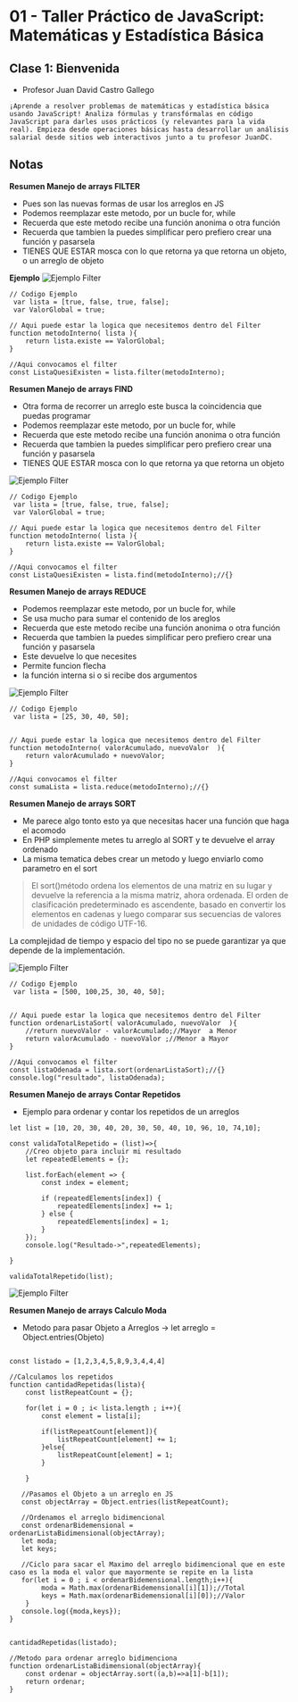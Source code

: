 # 01 - Taller Práctico de JavaScript: Matemáticas y Estadística Básica

## Clase 1: Bienvenida 
- Profesor  Juan David Castro Gallego
```
¡Aprende a resolver problemas de matemáticas y estadística básica usando JavaScript! Analiza fórmulas y transfórmalas en código JavaScript para darles usos prácticos (y relevantes para la vida real). Empieza desde operaciones básicas hasta desarrollar un análisis salarial desde sitios web interactivos junto a tu profesor JuanDC.
```
## Notas 

**Resumen Manejo de arrays FILTER**
- Pues son las nuevas formas de usar los arreglos en JS
- Podemos reemplazar este metodo, por un bucle for, while
- Recuerda que este metodo recibe una función anonima o otra función
- Recuerda que tambien la puedes simplificar pero prefiero crear una función y pasarsela
- TIENES QUE ESTAR mosca con lo que retorna ya que retorna un objeto, o un arreglo de objeto 

**Ejemplo**
![Ejemplo Filter](./info/Ejemplo_007.png)

```
// Codigo Ejemplo 
 var lista = [true, false, true, false];
 var ValorGlobal = true;

// Aqui puede estar la logica que necesitemos dentro del Filter
function metodoInterno( lista ){
    return lista.existe == ValorGlobal; 
}

//Aqui convocamos el filter 
const ListaQuesiExisten = lista.filter(metodoInterno);
```


**Resumen Manejo de arrays FIND**
- Otra forma de recorrer un arreglo este busca la coincidencia que puedas programar
- Podemos reemplazar este metodo, por un bucle for, while
- Recuerda que este metodo recibe una función anonima o otra función
- Recuerda que tambien la puedes simplificar pero prefiero crear una función y pasarsela
- TIENES QUE ESTAR mosca con lo que retorna ya que retorna un objeto

![Ejemplo Filter](./info/Ejemplo_004.png)

```
// Codigo Ejemplo 
 var lista = [true, false, true, false];
 var ValorGlobal = true;

// Aqui puede estar la logica que necesitemos dentro del Filter
function metodoInterno( lista ){
    return lista.existe == ValorGlobal; 
}

//Aqui convocamos el filter 
const ListaQuesiExisten = lista.find(metodoInterno);//{}
```


**Resumen Manejo de arrays REDUCE** 
- Podemos reemplazar este metodo, por un bucle for, while
- Se usa mucho para sumar el contenido de los areglos 
- Recuerda que este metodo recibe una función anonima o otra función
- Recuerda que tambien la puedes simplificar pero prefiero crear una función y pasarsela
- Este devuelve lo que necesites 
- Permite funcion flecha 
- la función interna si o si recibe dos argumentos 

![Ejemplo Filter](./info/Ejemplo_006.png)

```
// Codigo Ejemplo 
 var lista = [25, 30, 40, 50];
 

// Aqui puede estar la logica que necesitemos dentro del Filter
function metodoInterno( valorAcumulado, nuevoValor  ){
    return valorAcumulado + nuevoValor; 
}

//Aqui convocamos el filter 
const sumaLista = lista.reduce(metodoInterno);//{}
```

**Resumen Manejo de arrays SORT** 
- Me parece algo tonto esto ya que necesitas hacer una función que haga el acomodo
- En PHP simplemente metes tu arreglo al SORT y te devuelve el array ordenado
- La misma tematica debes crear un metodo y luego enviarlo como parametro en el sort

> El sort()método ordena los elementos de una matriz en su lugar y devuelve la referencia a la misma matriz, ahora ordenada. El orden de clasificación predeterminado es ascendente, basado en convertir los elementos en cadenas y luego comparar sus secuencias de valores de unidades de código UTF-16.

La complejidad de tiempo y espacio del tipo no se puede garantizar ya que depende de la implementación.


![Ejemplo Filter](./info/Ejemplo_008.png)

```
// Codigo Ejemplo 
 var lista = [500, 100,25, 30, 40, 50];
 

// Aqui puede estar la logica que necesitemos dentro del Filter
function ordenarListaSort( valorAcumulado, nuevoValor  ){
    //return nuevoValor - valorAcumulado;//Mayor  a Menor
    return valorAcumulado - nuevoValor ;//Menor a Mayor
}

//Aqui convocamos el filter 
const listaOdenada = lista.sort(ordenarListaSort);//{}
console.log("resultado", listaOdenada);

```

**Resumen Manejo de arrays Contar Repetidos** 
- Ejemplo para ordenar y contar los repetidos de un arreglos 

```
let list = [10, 20, 30, 40, 20, 30, 50, 40, 10, 96, 10, 74,10];

const validaTotalRepetido = (list)=>{
    //Creo objeto para incluir mi resultado
    let repeatedElements = {};

    list.forEach(element => {
        const index = element;

        if (repeatedElements[index]) {
            repeatedElements[index] += 1; 
        } else {
            repeatedElements[index] = 1; 
        }
    });
    console.log("Resultado->",repeatedElements);

}

validaTotalRepetido(list);

``` 

![Ejemplo Filter](./info/Ejemplo_008.png)


**Resumen Manejo de arrays Calculo Moda**
- Metodo para pasar Objeto a Arreglos -> let arreglo =   Object.entries(Objeto)

```

const listado = [1,2,3,4,5,8,9,3,4,4,4]

//Calculamos los repetidos 
function cantidadRepetidas(lista){
    const listRepeatCount = {};

    for(let i = 0 ; i< lista.length ; i++){
        const element = lista[i];

        if(listRepeatCount[element]){
            listRepeatCount[element] += 1;
        }else{
            listRepeatCount[element] = 1;
        }
        
    }

   //Pasamos el Objeto a un arreglo en JS 
   const objectArray = Object.entries(listRepeatCount);
   
   //Ordenamos el arreglo bidimencional 
   const ordenarBidemensional = ordenarListaBidimensional(objectArray);
   let moda;
   let keys;
   
   //Ciclo para sacar el Maximo del arreglo bidimencional que en este caso es la moda el valor que mayormente se repite en la lista
   for(let i = 0 ; i < ordenarBidemensional.length;i++){
        moda = Math.max(ordenarBidemensional[i][1]);//Total 
        keys = Math.max(ordenarBidemensional[i][0]);//Valor 
    }
   console.log({moda,keys});
}


cantidadRepetidas(listado);

//Metodo para ordenar arreglo bidimenciona 
function ordenarListaBidimensional(objectArray){
    const ordenar = objectArray.sort((a,b)=>a[1]-b[1]);
    return ordenar;
}

```

